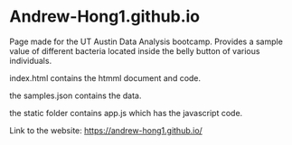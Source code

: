 # Andrew-Hong1.github.io
Page made for the UT Austin Data Analysis bootcamp. Provides a sample value of different bacteria located inside the belly button of various individuals.  

index.html contains the htmml document and code.  

the samples.json contains the data.  

the static folder contains app.js which has the javascript code.

Link to the website: https://andrew-hong1.github.io/
